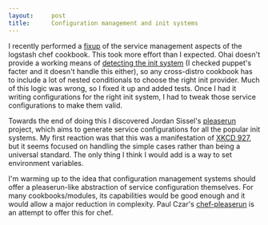 ```yaml
---
layout:     post
title:      Configuration management and init systems
---
```



I recently performed a [fixup](https://github.com/lusis/chef-logstash/pull/354) of the service management aspects of the logstash chef cookbook. This took more effort than I expected. Ohai doesn't provide a working means of [detecting the init system](https://github.com/opscode/ohai/pull/301) (I checked puppet's facter and it doesn't handle this either), so any cross-distro cookbook has to include a lot of nested conditionals to choose the right init provider. Much of this logic was wrong, so I fixed it up and added tests. Once I had it writing configurations for the right init system, I had to tweak those service configurations to make them valid.

Towards the end of doing this I discovered Jordan Sissel's [pleaserun](https://github.com/jordansissel/pleaserun) project, which aims to generate service configurations for all the popular init systems. My first reaction was that this was a manifestation of [XKCD 927](https://xkcd.com/927/), but it seems focused on handling the simple cases rather than being a universal standard. The only thing I think I would add is a way to set environment variables.

I'm warming up to the idea that configuration management systems should offer a pleaserun-like abstraction of service configuration themselves. For many cookbooks/modules, its capabilities would be good enough and it would allow a major reduction in complexity. Paul Czar's [chef-pleaserun](chttps://github.com/paulczar/chef-pleaserun) is an attempt to offer this for chef.





